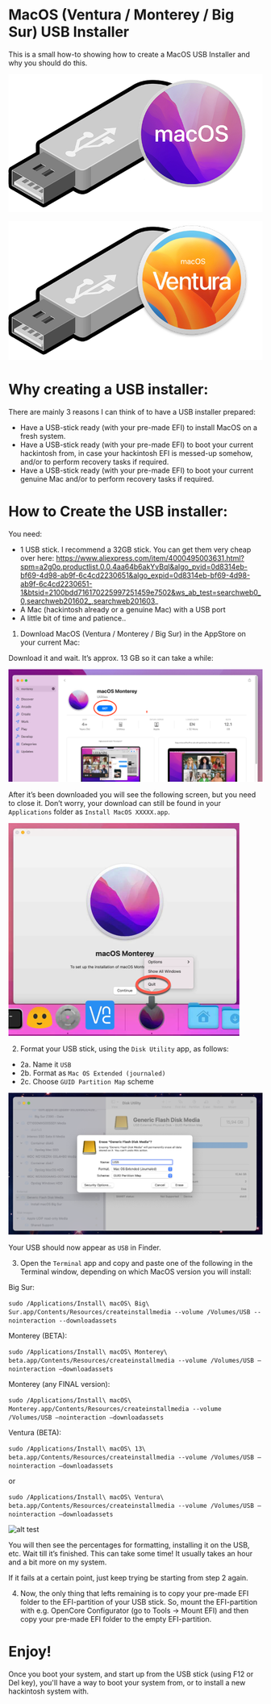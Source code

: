 # MacOS (Ventura / Monterey / Big Sur) USB Installer

This is a small how-to showing how to create a MacOS USB Installer and why you should do this.

![alt test](/Pictures/USB-Stick-Logo-MacOS.png)

![alt test](/Pictures/USB-STICK-VENTURA1.png)

# Why creating a USB installer:

There are mainly 3 reasons I can think of to have a USB installer prepared:
-	Have a USB-stick ready (with your pre-made EFI) to install MacOS on a fresh system.
-	Have a USB-stick ready (with your pre-made EFI) to boot your current hackintosh from, in case your hackintosh EFI is messed-up somehow, and/or to perform recovery tasks if required.
-	Have a USB-stick ready (with your pre-made EFI) to boot your current genuine Mac and/or to perform recovery tasks if required.


# How to Create the USB installer:

You need:

-	1 USB stick. I recommend a 32GB stick. You can get them very cheap over here: 
https://www.aliexpress.com/item/4000495003631.html?spm=a2g0o.productlist.0.0.4aa64b6akYvBql&algo_pvid=0d8314eb-bf69-4d98-ab9f-6c4cd2230651&algo_expid=0d8314eb-bf69-4d98-ab9f-6c4cd2230651-1&btsid=2100bdd716170225997251459e7502&ws_ab_test=searchweb0_0,searchweb201602_,searchweb201603_
-	A Mac (hackintosh already or a genuine Mac) with a USB port
-	A little bit of time and patience..

1.	Download MacOS (Ventura / Monterey / Big Sur) in the AppStore on your current Mac:

Download it and wait. It’s approx. 13 GB so it can take a while:

![alt test](/Pictures/MontereyDownload.png)

After it’s been downloaded you will see the following screen, but you need to close it. Don’t worry, your download can still be found in your ```Applications``` folder as ```Install MacOS XXXXX.app```.

![alt test](/Pictures/MontereyInstaller.png)


2.	Format your USB stick, using the ```Disk Utility``` app, as follows:
- 2a. Name it ```USB```
- 2b. Format as ```Mac OS Extended (journaled)```
- 2c. Choose ```GUID Partition Map``` scheme

![alt test](/Pictures/usbformat.png)

Your USB should now appear as ```USB``` in Finder. 

3.	Open the ```Terminal``` app and copy and paste one of the following in the Terminal window, depending on which MacOS version you will install:

Big Sur:

```sudo /Applications/Install\ macOS\ Big\ Sur.app/Contents/Resources/createinstallmedia --volume /Volumes/USB --nointeraction --downloadassets```

Monterey (BETA):

```sudo /Applications/Install\ macOS\ Monterey\ beta.app/Contents/Resources/createinstallmedia --volume /Volumes/USB —nointeraction —downloadassets```

Monterey (any FINAL version):

```sudo /Applications/Install\ macOS\ Monterey.app/Contents/Resources/createinstallmedia --volume /Volumes/USB —nointeraction —downloadassets```

Ventura (BETA):

```sudo /Applications/Install\ macOS\ 13\ beta.app/Contents/Resources/createinstallmedia --volume /Volumes/USB —nointeraction —downloadassets```

or

```sudo /Applications/Install\ macOS\ Ventura\ beta.app/Contents/Resources/createinstallmedia --volume /Volumes/USB —nointeraction —downloadassets```


![alt test](/Pictures/4.png)


You will then see the percentages for formatting, installing it on the USB, etc. Wait till it’s finished. This can take some time! It usually takes an hour and a bit more on my system.

If it fails at a certain point, just keep trying be starting from step 2 again. 

4.	Now, the only thing that lefts remaining is to copy your pre-made EFI folder to the EFI-partition of your USB stick. So, mount the EFI-partition with e.g. OpenCore Configurator (go to Tools -> Mount EFI) and then copy your pre-made EFI folder to the empty EFI-partition. 

# Enjoy! 
Once you boot your system, and start up from the USB stick (using F12 or Del key), you'll have a way to boot your system from, or to install a new hackintosh system with. 
